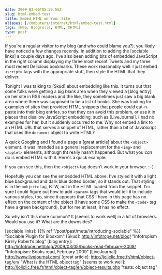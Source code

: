 ```yaml
--- 
date: 2009-03-06T05:59:55Z
slug: html-embed-test
title: Embed HTML on Your Site
aliases: [/computers/internet/html/embed-test.html]
tags: [Web, Blogrolls, HTML, XHTML]
type: post
---
```


If you're a regular visitor to my blog (and who could blame you?), you likely
have noticed a few changes recently. In addition to adding the [sociable links]
a couple days ago, I've also been adding bits of embedded JavaScript in the
right column displaying my three most recent Tweets and my three most recent
Delicious bookmarks. These work reasonably well: I just embed `<script>` tags
with the appropriate stuff, then style the HTML that they deliver.

Tonight I was talking to [Skud] about embedding like this. It turns out that
some folks were getting a big blank area when they viewed a [blog entry] on her
site in RSS readers and the like, they sometimes just saw a big blank area where
there was supposed to be a list of books. She was looking for examples of sites
that provided HTML snippets that people could cut-n-paste into their blog
entries, so that they can avoid this problem, or use it in places that disallow
JavaScript embedding, such as [LiveJournal]. I had no examples for her, but it
suddenly occurred to me: Why not embed a link to an HTML URL that serves a
snippet of HTML, rather than a bit of JavaScript that uses the `document` object
to write HTML?

A quick Googling and I found a page a [great article] about the `<object>`
element. It was intended as a general replacement for the `<img>` and `<applet>`
elements, although tht really hasn't happened. But what you *can* do is embed
HTML with it. Here's a quick example:

<object data="/code/testembed.html" type="text/html" id="_testembed">
  <p>If you can see this, then the <code>&lt;object&gt;</code> tag doesn't
  work in your browser. :-(</p>
</object>

Hopefully you can see the embedded HTML above. I've styled it with a light blue
background and dark blue dotted border, so it stands out. That styling is in the
`<object>` tag, BTW, not in the HTML loaded from the snippet. I'm sure I could
figure out how to add `<param>` tags that would tell it to include various
styles, too, since it appears that CSS I have in this page has no effect on the
content of the object (I have some CSS to make the `<code>` tag have a green
background), but for me at least, it has no effect.

So why isn't this more common? It [seems to work well] in a lot of browsers.
Would you use it? What are the downsides?

  [sociable links]: {{% ref "/post/past/meta/introducing-sociable" %}}
    "Sociable Plugin for Blosxom"
  [Skud]: http://infotrope.net/blog/ "Infotropism Kirrily Robert’s blog"
  [blog entry]: http://infotrope.net/blog/2009/03/05/books-read-february-2009/
    "Infotropism: Books read, February 2009"
  [LiveJournal]: http://www.livejournal.com/
  [great article]: http://joliclic.free.fr/html/object-tag/en/
    "What is the HTML object tag"
  [seems to work well]: http://joliclic.free.fr/html/object-tag/en/object-results.php
    "tests: object tag"
